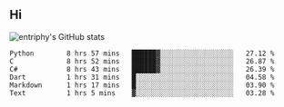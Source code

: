 ## Hi
![entriphy's GitHub stats](https://github-readme-stats.vercel.app/api?username=entriphy&show_icons=true&title_color=2196F3&bg_color=212121&text_color=FAFAFA&hide_border=true)
<!--START_SECTION:waka-->

```text
Python        8 hrs 57 mins   ██████▓░░░░░░░░░░░░░░░░░░   27.12 %
C             8 hrs 52 mins   ██████▓░░░░░░░░░░░░░░░░░░   26.87 %
C#            8 hrs 43 mins   ██████▓░░░░░░░░░░░░░░░░░░   26.39 %
Dart          1 hrs 31 mins   █░░░░░░░░░░░░░░░░░░░░░░░░   04.58 %
Markdown      1 hrs 17 mins   █░░░░░░░░░░░░░░░░░░░░░░░░   03.90 %
Text          1 hrs 5 mins    ▓░░░░░░░░░░░░░░░░░░░░░░░░   03.28 %
```

<!--END_SECTION:waka-->
